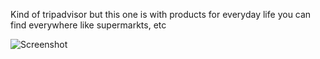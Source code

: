 Kind of tripadvisor but this one is with products for everyday life you can find everywhere like supermarkts, etc

![Screenshot](login_screen.png)
